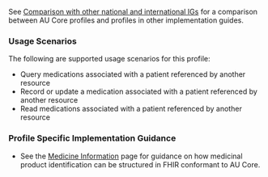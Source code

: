 See [Comparison with other national and international IGs](comparison.html) for a comparison between AU Core profiles and profiles in other implementation guides.

### Usage Scenarios

The following are supported usage scenarios for this profile:

- Query medications associated with a patient referenced by another resource
- Record or update a medication associated with a patient referenced by another resource
- Read medications associated with a patient referenced by another resource

### Profile Specific Implementation Guidance
- See the [Medicine Information](medicine-information.html) page for guidance on how medicinal product identification can be structured in FHIR conformant to AU Core.


